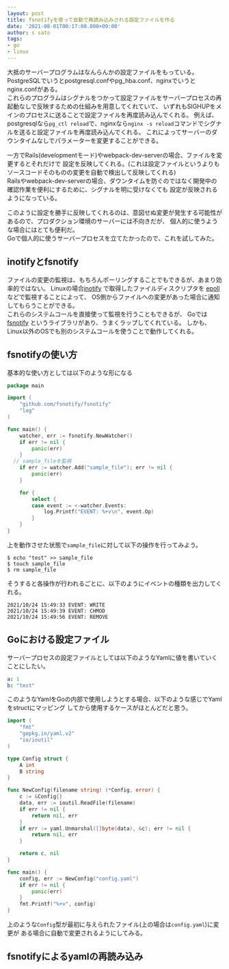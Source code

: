 ```yaml
---
layout: post
title: fsnotifyを使って自動で再読み込みされる設定ファイルを作る
date: '2021-08-01T00:17:00.000+09:00'
author: s sato
tags:
- go
- linux
---
```


大抵のサーバープログラムはなんらんかの設定ファイルをもっている。
PostgreSQLでいうとpostgresql.confやpg_hba.conf、nginxでいうとnginx.confがある。  
これらのプログラムはシグナルをつかって設定ファイルをサーバープロセスの再起動なしで反映するための仕組みを用意してくれていて、
いずれもSIGHUPをメインのプロセスに送ることで設定ファイルを再度読み込んでくれる。
例えば、postgresqlなら`pg_ctl reload`で、nginxなら`nginx -s reload`コマンドでシグナルを送ると設定ファイルを再度読み込んでくれる。
これによってサーバーのダウンタイムなしでパラメーターを変更することができる。  

一方でRails(developmentモード)やwebpack-dev-serverの場合、ファイルを変更するとそれだけで
設定を反映してくれる。(これは設定ファイルというよりもソースコードそのものの変更を自動で検出して反映してくれる)  
Railsやwebpack-dev-serverの場合、ダウンタイムを防ぐのではなく開発中の確認作業を便利にするために、シグナルを明に受けなくても
設定が反映されるようになっている。  

このように設定を勝手に反映してくれるのは、意図せぬ変更が発生する可能性があるので、プロダクション環境のサーバーには不向きだが、
個人的に使うような場合にはとても便利だ。  
Goで個人的に使うサーバープロセスを立てたかったので、これを試してみた。


## inotifyとfsnotify

ファイルの変更の監視は、もちろんポーリングすることでもできるが、あまり効率的ではない。
Linuxの場合[inotify](https://linuxjm.osdn.jp/html/LDP_man-pages/man7/inotify.7.html)
で取得したファイルディスクリプタを
[epoll](https://linuxjm.osdn.jp/html/LDP_man-pages/man7/epoll.7.html)
などで監視することによって、
OS側からファイルへの変更があった場合に通知してもらうことができる。  
これらのシステムコールを直接使って監視を行うこともできるが、
Goでは[fsnotify](https://github.com/fsnotify/fsnotify)
というライブラリがあり、うまくラップしてくれている。
しかも、Linux以外のOSでも別のシステムコールを使うことで動作してくれる。

## fsnotifyの使い方

基本的な使い方としては以下のような形になる

```go
package main

import (
	"github.com/fsnotify/fsnotify"
	"log"
)

func main() {
	watcher, err := fsnotify.NewWatcher()
	if err != nil {
		panic(err)
	}
  // sample_fileを監視
	if err := watcher.Add("sample_file"); err != nil {
		panic(err)
	}

	for {
		select {
		case event := <-watcher.Events:
			log.Printf("EVENT: %+v\n", event.Op)
		}
	}
}

```

上を動作させた状態で`sample_file`に対して以下の操作を行ってみよう。


```shell
$ echo "test" >> sample_file
$ touch sample_file
$ rm sample_file
```

そうすると各操作が行われるごとに、以下のようにイベントの種類を出力してくれる。

```
2021/10/24 15:49:33 EVENT: WRITE
2021/10/24 15:49:39 EVENT: CHMOD
2021/10/24 15:49:56 EVENT: REMOVE
```

## Goにおける設定ファイル

サーバープロセスの設定ファイルとしては以下のようなYamlに値を書いていくことにしたい。

```yaml
a: 1
b: "test"
```

このようなYamlをGoの内部で使用しようとする場合、以下のような感じでYamlをstructにマッピング
してから使用するケースがほとんどだと思う。

```go
import (
	"fmt"
	"gopkg.in/yaml.v2"
	"io/ioutil"
)

type Config struct {
	A int
	B string
}

func NewConfig(filename string) (*Config, error) {
	c := &Config{}
	data, err := ioutil.ReadFile(filename)
	if err != nil {
		return nil, err
	}
	if err := yaml.Unmarshal([]byte(data), &c); err != nil {
		return nil, err
	}

	return c, nil
}

func main() {
	config, err := NewConfig("config.yaml")
	if err != nil {
		panic(err)
	}
	fmt.Printf("%+v", config)
}
```

上のような`Config`型が最初に与えられたファイル(上の場合は`config.yaml`)に変更が
ある場合に自動で変更されるようにしてみる。


## fsnotifyによるyamlの再読み込み


